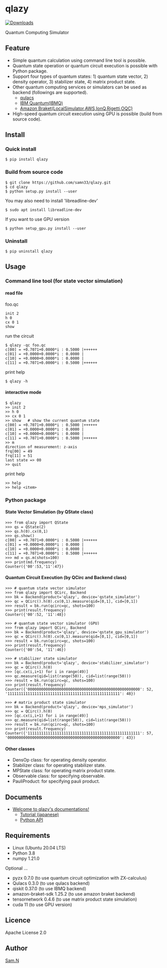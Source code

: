 qlazy
=====

[![Downloads](https://pepy.tech/badge/qlazy)](https://pepy.tech/project/qlazy)

Quantum Computing Simulator

## Feature

- Simple quantum calculation using command line tool is possible.
- Quantum state operation or quantum circuit execution is possible with Python package.
- Support four types of quantum states: 1) quantum state vector, 2) density operator, 3) stabilizer state, 4) matrix product state.
- Other quantum computing services or simulators can be used as backend (followings are supported).
    - [qulacs](https://github.com/qulacs/qulacs)
    - [IBM Quantum(IBMQ)](https://quantum-computing.ibm.com/)
    - [Amazon Braket(LocalSimulator,AWS,IonQ,Rigetti,OQC)](https://aws.amazon.com/braket/?nc1=h_ls)
- High-speed quantum circuit execution using GPU is possible (build from source code).

## Install

### Quick install

    $ pip install qlazy

### Build from source code

    $ git clone https://github.com/samn33/qlazy.git
    $ cd qlazy
    $ python setup.py install --user

You may also need to install 'libreadline-dev'

    $ sudo apt install libreadline-dev

If you want to use GPU version

    $ python setup_gpu.py install --user

### Uninstall

    $ pip uninstall qlazy

## Usage

### Command line tool (for state vector simulation)

#### read file

foo.qc

    init 2
    h 0
    cx 0 1
	show

run the circuit

    $ qlazy -qc foo.qc
    c[00] = +0.7071+0.0000*i : 0.5000 |++++++
    c[01] = +0.0000+0.0000*i : 0.0000 |
    c[10] = +0.0000+0.0000*i : 0.0000 |
    c[11] = +0.7071+0.0000*i : 0.5000 |++++++

print help
	
    $ qlazy -h

#### interactive mode

    $ qlazy
    >> init 2
    >> h 0
    >> cx 0 1
    >> show   # show the current quantum state
    c[00] = +0.7071+0.0000*i : 0.5000 |++++++
    c[01] = +0.0000+0.0000*i : 0.0000 |
    c[10] = +0.0000+0.0000*i : 0.0000 |
    c[11] = +0.7071+0.0000*i : 0.5000 |++++++
    >> m
    direction of measurement: z-axis
    frq[00] = 49
    frq[11] = 51
    last state => 00
    >> quit

print help

    >> help
    >> help <item>

### Python package

#### State Vector Simulation (by QState class)

    >>> from qlazy import QState
    >>> qs = QState(2)
    >>> qs.h(0).cx(0,1)
    >>> qs.show()
    c[00] = +0.7071+0.0000*i : 0.5000 |++++++
    c[01] = +0.0000+0.0000*i : 0.0000 |
    c[10] = +0.0000+0.0000*i : 0.0000 |
    c[11] = +0.7071+0.0000*i : 0.5000 |++++++
    >>> md = qs.m(shots=100)
    >>> print(md.frequency)
    Counter({'00':53,'11':47})

#### Quantum Circuit Execution (by QCirc and Backend class)

    >>> # quantum state vector simulator
    >>> from qlazy import QCirc, Backend
    >>> bk = Backend(product='qlazy', device='qstate_simulator')
    >>> qc = QCirc().h(0).cx(0,1).measure(qid=[0,1], cid=[0,1])
    >>> result = bk.run(qcirc=qc, shots=100)
    >>> print(result.frequency)
	Counter({'00':52, '11':48})

    >>> # quantum state vector simulator (GPU)
    >>> from qlazy import QCirc, Backend
    >>> bk = Backend(product='qlazy', device='qstate_gpu_simulator')
    >>> qc = QCirc().h(0).cx(0,1).measure(qid=[0,1], cid=[0,1])
    >>> result = bk.run(qcirc=qc, shots=100)
    >>> print(result.frequency)
	Counter({'00':54, '11':46})

    >>> # stabilizer state simulator
    >>> bk = Backend(product='qlazy', device='stabilizer_simulator')
    >>> qc = QCirc().h(0)
    >>> [qc.cx(i,i+1) for i in range(49)]
    >>> qc.measure(qid=list(range(50)), cid=list(range(50)))
    >>> result = bk.run(qcirc=qc, shots=100)
    >>> print(result.frequency)
    Counter({'00000000000000000000000000000000000000000000000000': 52, '11111111111111111111111111111111111111111111111111': 48})

    >>> # matrix product state simulator
    >>> bk = Backend(product='qlazy', device='mps_simulator')
    >>> qc = QCirc().h(0)
    >>> [qc.cx(i,i+1) for i in range(49)]
    >>> qc.measure(qid=list(range(50)), cid=list(range(50)))
    >>> result = bk.run(qcirc=qc, shots=100)
    >>> print(result.frequency)
    Counter({'11111111111111111111111111111111111111111111111111': 57, '00000000000000000000000000000000000000000000000000': 43})

#### Other classes

- DensOp class: for operating density operator.
- Stabilizer class: for operating stabilizer state.
- MPState class: for operating matrix product state.
- Observable class: for specifying observable.
- PauliProduct: for specifying pauli product.

## Documents

- [Welcome to qlazy's documentations!](http://samn33.github.io/qlazy-docs/index.html)
    - [Tutorial (japanese)](http://samn33.github.io/qlazy-docs/Tutorial_jp.html)
    - [Python API](http://samn33.github.io/qlazy-docs/python-api/qlazy.html)

## Requirements

- Linux (Ubuntu 20.04 LTS)
- Python 3.8
- numpy 1.21.0

Optional ...
- pyzx 0.7.0 (to use quantum circuit optimization with ZX-calculus)
- Qulacs 0.3.0 (to use qulacs backend)
- qiskit 0.37.0 (to use IBMQ backend)
- amazon-braket-sdk 1.25.2 (to use amazon braket backend)
- tensornetwork 0.4.6 (to use matrix product state simulation)
- cuda 11 (to use GPU version)

## Licence

Apache License 2.0

## Author

[Sam.N](http://github.com/samn33)
